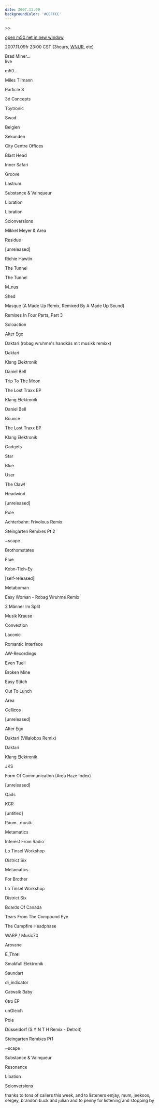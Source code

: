```yaml
---
date: 2007.11.09
backgroundColor: '#CCFFCC'
---
```


\>>

[open m50.net in new window](http://m50.net/)  

2007.11.09fr 23:00 CST (3hours, [WNUR](http://www.wnur.org/), etc)

Brad Miner...  
live  

m50...  

Miles Tilmann

Particle 3

3d Concepts

Toytronic

Swod

Belgien

Sekunden

City Centre Offices

Blast Head

Inner Safari

Groove

Lastrum

Substance & Vainqueur

Libration

Libration

Scionversions

Mikkel Meyer & Area

Residue

\[unreleased\]



Richie Hawtin

The Tunnel

The Tunnel

M\_nus

Shed

Masque (A Made Up Remix, Remixed By A Made Up Sound)

Remixes In Four Parts, Part 3

Soloaction

Alter Ego

Daktari (robag wruhme's handkäs mit musikk remixx)

Daktari

Klang Elektronik

Daniel Bell

Trip To The Moon

The Lost Traxx EP

Klang Elektronik

Daniel Bell

Bounce

The Lost Traxx EP

Klang Elektronik

Gadgets

Star

Blue

User

The Claw!

Headwind

\[unreleased\]

Pole

Achterbahn: Frivolous Remix

Steingarten Remixes Pt 2

~scape

Brothomstates

Flue

Kobn-Tich-Ey

\[self-released\]

Metaboman

Easy Woman - Robag Wruhme Remix

2 Männer Im Split

Musik Krause

Convextion

Laconic

Romantic Interface

AW-Recordings

Even Tuell

Broken Mine

Easy Stitch

Out To Lunch

Area

Cellicos

\[unreleased\]

Alter Ego

Daktari (Villalobos Remix)

Daktari

Klang Elektronik

JKS

Form Of Communication (Area Haze Index)

\[unreleased\]

Qads

KCR

\[untitled\]

Raum...musik

Metamatics

Interest From Radio

Lo Tinsel Workshop

District Six

Metamatics

For Brother

Lo Tinsel Workshop

District Six

Boards Of Canada

Tears From The Compound Eye

The Campfire Headphase

WARP / Music70

Arovane

E\_Threl

Smakfull Elektronik

Saundart

di\_indicator

Catwalk Baby

6tro EP

unGleich

Pole

Düsseldorf (S Y N T H Remix - Detroit)

Steingarten Remixes Pt1

~scape

Substance & Vainqueur

Resonance

Libation

Scionversions

thanks to tons of callers this week, and to listeners emjay, mum, jeekoos, sergey, brandon buck and julian and to penny for listening and stopping by
